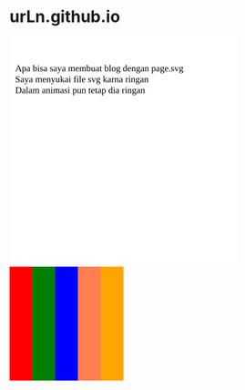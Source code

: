 # urLn.github.io
<picture>
<source srcset="new.svg" type="image/svg+xml">
<img src="new.svg" alt="Home">
</picture>
<picture>
<source srcset="base.svg" type="image/svg+xml">
<img src="base.svg" alt="Home">
</picture>
